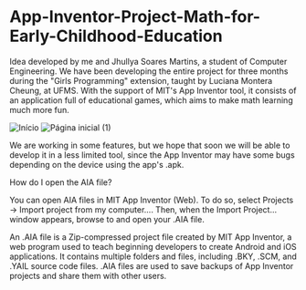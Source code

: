 # App-Inventor-Project-Math-for-Early-Childhood-Education
Idea developed by me and Jhullya Soares Martins, a student of Computer Engineering. We have been developing the entire project for three months during the "Girls Programming" extension, taught by Luciana Montera Cheung, at UFMS. With the support of MIT's App Inventor tool, it consists of an application full of educational games, which aims to make math learning much more fun.

![Início](https://user-images.githubusercontent.com/73763043/140856669-72664fec-ff64-4e9a-8d4b-039359edb816.png)
![Página inicial (1)](https://user-images.githubusercontent.com/73763043/140857320-cb6998cd-480c-4915-ae26-e768afd8b793.png)

We are working in some features, but we hope that soon we will be able to develop it in a less limited tool, since the App Inventor may have some bugs depending on the device using the app's .apk.

How do I open the AIA file?

You can open AIA files in MIT App Inventor (Web). To do so, select Projects → Import project from my computer.... Then, when the Import Project... window appears, browse to and open your .AIA file.

An .AIA file is a Zip-compressed project file created by MIT App Inventor, a web program used to teach beginning developers to create Android and iOS applications. It contains multiple folders and files, including .BKY, .SCM, and .YAIL source code files. .AIA files are used to save backups of App Inventor projects and share them with other users.
